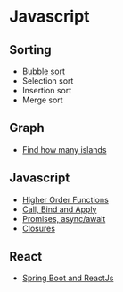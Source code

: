 # Javascript

## Sorting

* [Bubble sort](https://github.com/halee9/algorithms/tree/master/JS/Bubble%20Sort)
* Selection sort
* Insertion sort
* Merge sort

## Graph

* [Find how many islands](https://github.com/halee9/algorithms/tree/master/JS/islands)

## Javascript

* [Higher Order Functions](https://github.com/halee9/algorithms/tree/master/JS/HigherOrder)
* [Call, Bind and Apply](https://blog.bitsrc.io/understanding-call-bind-and-apply-methods-in-javascript-33dbf3217be)
* [Promises, async/await](https://javascript.info/async)
* [Closures](https://developer.mozilla.org/en-US/docs/Web/JavaScript/Closures)

## React

* [Spring Boot and ReactJs](https://medium.com/coding-crackerjack/spring-boot-and-reactjs-a50367d56521)